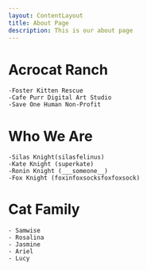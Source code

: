 ```yaml
---
layout: ContentLayout
title: About Page
description: This is our about page
---
```


# Acrocat Ranch

    -Foster Kitten Rescue
    -Cafe Purr Digital Art Studio
    -Save One Human Non-Profit

# Who We Are

    -Silas Knight(silasfelinus)
    -Kate Knight (superkate)
    -Ronin Knight (___someone__)
    -Fox Knight (foxinfoxsocksfoxfoxsock)

# Cat Family

    - Samwise
    - Rosalina
    - Jasmine
    - Ariel
    - Lucy

